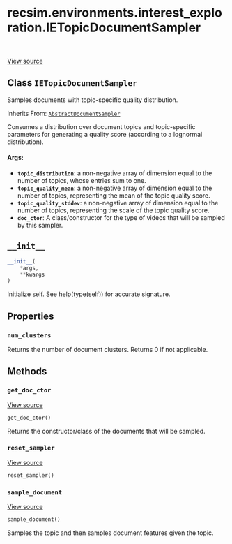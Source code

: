 <div itemscope itemtype="http://developers.google.com/ReferenceObject">
<meta itemprop="name" content="recsim.environments.interest_exploration.IETopicDocumentSampler" />
<meta itemprop="path" content="Stable" />
<meta itemprop="property" content="num_clusters"/>
<meta itemprop="property" content="__init__"/>
<meta itemprop="property" content="get_doc_ctor"/>
<meta itemprop="property" content="reset_sampler"/>
<meta itemprop="property" content="sample_document"/>
</div>

# recsim.environments.interest_exploration.IETopicDocumentSampler

<table class="tfo-notebook-buttons tfo-api" align="left">
</table>

<a target="_blank" href="https://github.com/google-research/recsim/environments/interest_exploration.py">View
source</a>

## Class `IETopicDocumentSampler`

Samples documents with topic-specific quality distribution.

Inherits From:
[`AbstractDocumentSampler`](../../../recsim/document/AbstractDocumentSampler.md)

<!-- Placeholder for "Used in" -->

Consumes a distribution over document topics and topic-specific parameters for
generating a quality score (according to a lognormal distribution).

#### Args:

*   <b>`topic_distribution`</b>: a non-negative array of dimension equal to the
    number of topics, whose entries sum to one.
*   <b>`topic_quality_mean`</b>: a non-negative array of dimension equal to the
    number of topics, representing the mean of the topic quality score.
*   <b>`topic_quality_stddev`</b>: a non-negative array of dimension equal to
    the number of topics, representing the scale of the topic quality score.
*   <b>`doc_ctor`</b>: A class/constructor for the type of videos that will be
    sampled by this sampler.

<h2 id="__init__"><code>__init__</code></h2>

```python
__init__(
    *args,
    **kwargs
)
```

Initialize self. See help(type(self)) for accurate signature.

## Properties

<h3 id="num_clusters"><code>num_clusters</code></h3>

Returns the number of document clusters. Returns 0 if not applicable.

## Methods

<h3 id="get_doc_ctor"><code>get_doc_ctor</code></h3>

<a target="_blank" href="https://github.com/google-research/recsim/document.py">View
source</a>

```python
get_doc_ctor()
```

Returns the constructor/class of the documents that will be sampled.

<h3 id="reset_sampler"><code>reset_sampler</code></h3>

<a target="_blank" href="https://github.com/google-research/recsim/document.py">View
source</a>

```python
reset_sampler()
```

<h3 id="sample_document"><code>sample_document</code></h3>

<a target="_blank" href="https://github.com/google-research/recsim/environments/interest_exploration.py">View
source</a>

```python
sample_document()
```

Samples the topic and then samples document features given the topic.
